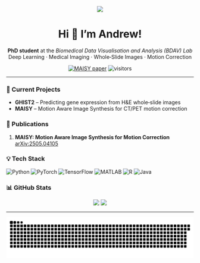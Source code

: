 <!-- Banner GIF -->
<div align="center">
  <img src="https://media2.giphy.com/media/v1.Y2lkPTc5MGI3NjExY2ZxdDhib3cyMWh0dzhwdHgzd2dmMG53eW41ZmlkajRya3c4YnprMiZlcD12MV9pbnRlcm5hbF9naWZfYnlfaWQmY3Q9Zw/117nq2kn9CWoPm/giphy.gif" width="250"/>
</div>

<h1 align="center">Hi&nbsp;👋 I’m Andrew!</h1>

<p align="center">
  <strong>PhD student</strong> at the <em>Biomedical Data Visualisation and Analysis (BDAV) Lab</em><br/>
  Deep Learning&nbsp;·&nbsp;Medical Imaging&nbsp;·&nbsp;Whole‑Slide Images&nbsp;·&nbsp;Motion Correction
</p>

<p align="center">
  <a href="https://arxiv.org/abs/2505.04105"><img alt="MAISY paper" src="https://img.shields.io/badge/MAISY%20Paper-arXiv-b31b1b"></a>
  <img alt="visitors" src="https://visitor-badge.laobi.icu/badge?page_id=azgcdrew.azgcdrew">
</p>

---

### 🔭 Current Projects
- **GHIST2** – Predicting gene expression from H&E whole‑slide images  
- **MAISY** – Motion Aware Image Synthesis for CT/PET motion correction

### 📝 Publications
1. **MAISY: Motion Aware Image Synthesis for Motion Correction**  
   <a href="https://arxiv.org/abs/2505.04105">arXiv:2505.04105</a>

### 💡 Tech Stack
![Python](https://img.shields.io/badge/Python-3670A0?logo=python&logoColor=white)
![PyTorch](https://img.shields.io/badge/PyTorch-ee4c2c?logo=pytorch&logoColor=white)
![TensorFlow](https://img.shields.io/badge/TensorFlow-FF6F00?logo=tensorflow&logoColor=white)
![MATLAB](https://img.shields.io/badge/MATLAB-0076A8?logo=mathworks&logoColor=white)
![R](https://img.shields.io/badge/R-276DC3?logo=r&logoColor=white)
![Java](https://img.shields.io/badge/Java-007396?logo=java&logoColor=white)

### 📊 GitHub Stats
<div align="center">
  <img src="https://github-readme-stats.vercel.app/api?username=azgcdrew&show_icons=true&include_all_commits=true&hide_title=true" height="165"/>
  <img src="https://github-readme-stats.vercel.app/api/top-langs/?username=azgcdrew&layout=compact" height="165"/>
</div>

---

<div align="center">
  <img src="https://raw.githubusercontent.com/azgcdrew/azgcdrew/output/snake.svg" alt="snake animation"/>
</div>